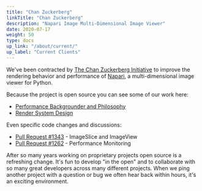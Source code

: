 ```yaml
---
title: "Chan Zuckerberg"
linkTitle: "Chan Zuckerberg"
description: "Napari Image Multi-Dimensional Image Viewer"
date: 2020-07-17
weight: 50
type: docs
up_link: "/about/current/"
up_label: "Current Clients"
---
```


We've been contracted by [The Chan Zuckerberg
Initiative](https://chanzuckerberg.com/) to improve the rendering behavior
and performance of [Napari](https://napari.org/), a multi-dimensional image
viewer for Python.

Because the project is open source you can see some of our work here:

* [Performance Backgrounder and Philosophy](https://napari.org/docs/explanations/performance.html)
* [Render System Design](https://napari.org/docs/explanations/rendering.html)

Even specific code changes and discussions:

* [Pull Request #1343](https://github.com/napari/napari/pull/1343) - ImageSlice and ImageView
* [Pull Request #1262](https://github.com/napari/napari/pull/1262) - Performance Monitoring

After so many years working on proprietary projects open source is a
refreshing change. It's fun to develop "in the open" and to collaborate
with so many great developers across many different projects. When we ping
another project with a question or bug we often hear back within
hours, it's an exciting environment.
